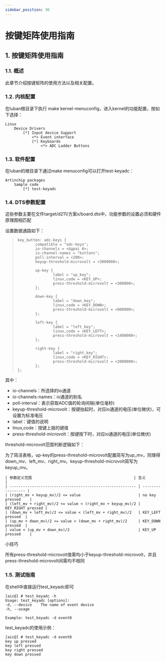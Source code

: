 ```yaml
---
sidebar_position: 36
---
```

# 按键矩阵使用指南

## 1. 按键矩阵使用指南

### 1.1. 概述

此章节介绍按键矩阵的使用方法以及相关配置。

### 1.2. 内核配置

在luban根目录下执行 make kernel-menuconfig，进入kernel的功能配置，按如下选择：

```
Linux
    Device Drivers
        [*] Input device Support
            <*> Event interface
            [*] Keyboards
                <*> ADC Ladder Buttons
```

### 1.3. 软件配置

在luban的根目录下通过make menuconfig可以打开test-keyadc：

```
Artinchip packages
    Sample code
        [*] test-keyadc
```

### 1.4. DTS参数配置

这些参数主要在文件target/d211/方案x/board.dts中，功能参数的设置必须和硬件原理图相匹配

设置数据通路如下：

> ```
> key_button: adc-keys {
>         compatible = "adc-keys";
>         io-channels = <&gpai 6>;
>         io-channel-names = "buttons";
>         poll-interval = <200>;
>         keyup-threshold-microvolt = <3000000>;
> 
>         up-key {
>                 label = "up_key";
>                 linux,code = <KEY_UP>;
>                 press-threshold-microvolt = <300000>;
>         };
> 
>         down-key {
>                 label = "down_key";
>                 linux,code = <KEY_DOWN>;
>                 press-threshold-microvolt = <800000>;
>         };
> 
>         left-key {
>                 label = "left_key";
>                 linux,code = <KEY_LEFT>;
>                 press-threshold-microvolt = <1400000>;
>         };
> 
>         right-key {
>                 label = "right_key";
>                 linux,code = <KEY_RIGHT>;
>                 press-threshold-microvolt = <2000000>;
>         };
> };
> ```

其中：

- io-channels：所选择的io通道
- io-channels-names：io通道的别名
- poll-interval：表示获取ADC值的轮询间隔(单位毫秒)
- keyup-threshold-microvolt：按键抬起时，对应io通道的电压(单位微伏)，可设置为标准电压
- label：键值的说明
- linux,code：按键上报的键值
- press-threshold-microvolt：按键按下时，对应io通道的电压(单位微伏)

threshold-microvolt范围判断逻辑如下：

为了简洁表格，up-key的press-threshold-microvolt配置简写为up_mv，同理得down_mv、left_mv、right_mv。keyup-threshold-microvolt简写为keyup_mv。
```
| 参数定义范围                                              | 含义              |
| --------------------------------------------------------- | ----------------- |
| (right_mv + keyup_mv)/2 <= value                          | no key pressed    |
| (left_mv + right_mv)/2 <= value < (right_mv + keyup_mv)/2 | KEY_RIGHT pressed |
| (down_mv + left_mv)/2 <= value < (left_mv + right_mv)/2   | KEY_LEFT pressed  |
| (up_mv + down_mv)/2 <= value < (down_mv + right_mv)/2     | KEY_DOWN pressed  |
| value < (up_mv + down_mv)/2                               | KEY_UP pressed    |
```
小技巧

所有press-threshold-microvolt值需均小于keyup-threshold-microvolt，并且press-threshold-microvolt间需均不相同

### 1.5. 测试指南

在shell中直接运行test_keyadc即可

```
[aic@] # test_keyadc -h
Usage: test_keyadc [options]:
-d, --device    The name of event device
-h, --usage

Example: test_keyadc -d event0
```

test_keyadc的使用示例：

```
[aic@] # test_keyadc -d event0
key up pressed
key left pressed
key right pressed
key down pressed
```